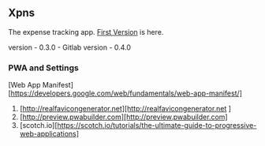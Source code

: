 ## Xpns

The expense tracking app. [First Version][ref1] is here.

 version - 0.3.0 - Gitlab
 version - 0.4.0
 


### PWA and Settings

[Web App Manifest][https://developers.google.com/web/fundamentals/web-app-manifest/]


1. [http://realfavicongenerator.net][http://realfavicongenerator.net ]
2. [http://preview.pwabuilder.com][http://preview.pwabuilder.com]
3. [scotch.io][https://scotch.io/tutorials/the-ultimate-guide-to-progressive-web-applications]          










[ref1]: [https://github.com/saumya/FirebaseHostingTest]

 

